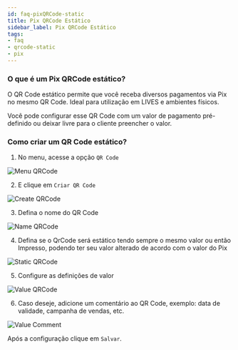 ```yaml
---
id: faq-pixQRCode-static
title: Pix QRCode Estático
sidebar_label: Pix QRCode Estático
tags:
- faq
- qrcode-static
- pix
---
```


### O que é um Pix QRCode estático?

O QR Code estático permite que você receba diversos pagamentos via Pix no mesmo QR Code. Ideal para utilização em LIVES e ambientes físicos.

Você pode configurar esse QR Code com um valor de pagamento pré-definido ou deixar livre para o cliente preencher o valor.

### Como criar um QR Code estático?

1. No menu, acesse a opção `QR Code`

![Menu QRCode](/img/FAQ/QrCode-menu.png)

2. E clique em `Criar QR Code`

![Create QRCode](/img/FAQ/QrCode-btn.png)

3. Defina o nome do QR Code

![Name QRCode](/img/FAQ/QrCode-name.png)

4. Defina se o QrCode será estático tendo sempre o mesmo valor ou então Impresso, podendo ter seu valor alterado de acordo com o valor do Pix

![Static QRCode](/img/FAQ/QrCode-static.png)

5. Configure as definições de valor

![Value QRCode](/img/FAQ/QrCode-value.png)

6. Caso deseje, adicione um comentário ao QR Code, exemplo: data de validade, campanha de vendas, etc.

![Value Comment](/img/FAQ/QrCode-comment.png)

Após a configuração clique em `Salvar`.
